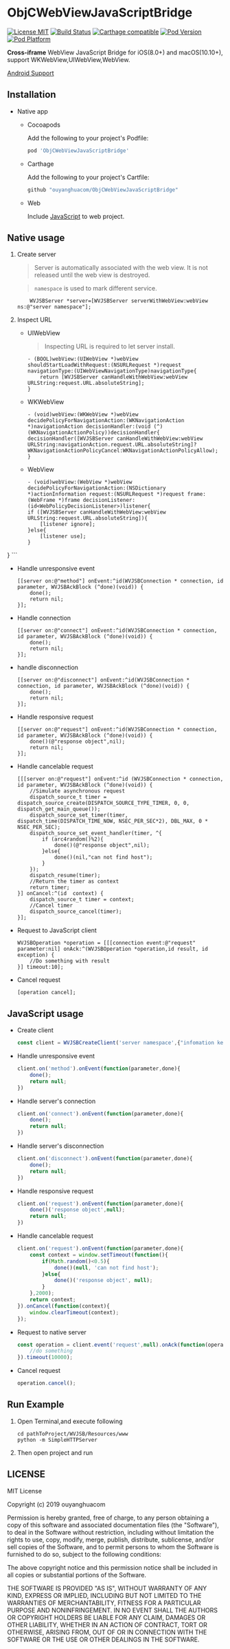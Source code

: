 # ObjCWebViewJavaScriptBridge

[![License MIT](https://img.shields.io/badge/license-MIT-green.svg?style=flat)](https://raw.githubusercontent.com/ouyanghuacom/ObjCWebViewJavaScriptBridge/master/LICENSE)
[![Build Status](https://img.shields.io/travis/ouyanghuacom/ObjCWebViewJavaScriptBridge/master.svg?style=flat)](https://travis-ci.org/ouyanghuacom/ObjCWebViewJavaScriptBridge)
[![Carthage compatible](https://img.shields.io/badge/Carthage-compatible-4BC51D.svg?style=flat)](https://github.com/ouyanghuacom/ObjCWebViewJavaScriptBridge)
[![Pod Version](https://img.shields.io/cocoapods/v/ObjCWebViewJavaScriptBridge.svg?style=flat)](http://cocoapods.org/pods/ObjCWebViewJavaScriptBridge)
[![Pod Platform](https://img.shields.io/cocoapods/p/ObjCWebViewJavaScriptBridge.svg?style=flat)](http://cocoapods.org/pods/ObjCWebViewJavaScriptBridge)

**Cross-iframe** WebView JavaScript Bridge for iOS(8.0+) and macOS(10.10+), support WKWebView,UIWebView,WebView.

[Android Support](https://github.com/ouyanghuacom/JavaWebViewJavaScriptBridge)

## Installation

* Native app
   * Cocoapods

        Add the following to your project's Podfile:
        ```ruby
        pod 'ObjCWebViewJavaScriptBridge'
        ```

   * Carthage

        Add the following to your project's Cartfile:
        ```ruby
        github "ouyanghuacom/ObjCWebViewJavaScriptBridge"
        ```
   * Web

        Include [JavaScript](https://raw.githubusercontent.com/ouyanghuacom/ObjCWebViewJavaScriptBridge/master/ObjCWebViewJavaScriptBridge/Resources/www/scripts/Client.js) to web project.

## Native usage
1. Create server

    > Server is automatically associated with the web view. It is not released until the web view is destroyed. 

    > `namespace` is used to mark different service.
    ```obj-c
        WVJSBServer *server=[WVJSBServer serverWithWebView:webView ns:@"server namespace"];
    ```

2. Inspect URL
   * UIWebView

     >  Inspecting URL is required to let server install.

        ```obj-c
        - (BOOL)webView:(UIWebView *)webView shouldStartLoadWithRequest:(NSURLRequest *)request navigationType:(UIWebViewNavigationType)navigationType{
            return [WVJSBServer canHandleWithWebView:webView URLString:request.URL.absoluteString];
        }
        ```

   * WKWebView

        ```obj-c
        - (void)webView:(WKWebView *)webView decidePolicyForNavigationAction:(WKNavigationAction *)navigationAction decisionHandler:(void (^)(WKNavigationActionPolicy))decisionHandler{
        decisionHandler([WVJSBServer canHandleWithWebView:webView URLString:navigationAction.request.URL.absoluteString]?WKNavigationActionPolicyCancel:WKNavigationActionPolicyAllow);
        }
        ```
    * WebView

       ```obj-c
       - (void)webView:(WebView *)webView decidePolicyForNavigationAction:(NSDictionary *)actionInformation request:(NSURLRequest *)request frame:(WebFrame *)frame decisionListener:(id<WebPolicyDecisionListener>)listener{
       if ([WVJSBServer canHandleWithWebView:webView URLString:request.URL.absoluteString]){
           [listener ignore];
       }else{
           [listener use];
       }
}
       ```
*  Handle unresponsive event
    
    ```obj-c
    [[server on:@"method"] onEvent:^id(WVJSBConnection * connection, id parameter, WVJSBAckBlock (^done)(void)) {
        done();
        return nil;
    }];
    ```
* Handle connection

    ```obj-c
    [[server on:@"connect"] onEvent:^id(WVJSBConnection * connection, id parameter, WVJSBAckBlock (^done)(void)) {
        done();
        return nil;
    }];
    ```

* handle disconnection

    ```obj-c
    [[server on:@"disconnect"] onEvent:^id(WVJSBConnection * connection, id parameter, WVJSBAckBlock (^done)(void)) {
        done();
        return nil;
    }];
    ```

* Handle responsive request

    ```obj-c
    [[server on:@"request"] onEvent:^id(WVJSBConnection * connection, id parameter, WVJSBAckBlock (^done)(void)) {
        done()(@"response object",nil);
        return nil;
    }];
    ```

* Handle cancelable request

    ```obj-c
    [[[server on:@"request"] onEvent:^id (WVJSBConnection * connection, id parameter, WVJSBAckBlock (^done)(void)) {
        //Simulate asynchronous request
        dispatch_source_t timer = dispatch_source_create(DISPATCH_SOURCE_TYPE_TIMER, 0, 0, dispatch_get_main_queue());
        dispatch_source_set_timer(timer, dispatch_time(DISPATCH_TIME_NOW, NSEC_PER_SEC*2), DBL_MAX, 0 * NSEC_PER_SEC);
        dispatch_source_set_event_handler(timer, ^{
            if (arc4random()%2){
                done()(@"response object",nil);
            }else{
                done()(nil,"can not find host");
            }
        });
        dispatch_resume(timer);
        //Return the timer as context 
        return timer;
    }] onCancel:^(id  context) {
        dispatch_source_t timer = context;
        //Cancel timer 
        dispatch_source_cancel(timer);
    }];
    ```

* Request to JavaScript client

    ```obj-c
    WVJSBOperation *operation = [[[connection event:@"request" parameter:nil] onAck:^(WVJSBOperation *operation,id result, id exception) {
        //Do something with result
    }] timeout:10];
    ```

* Cancel request

    ```obj-c
    [operation cancel];
    ```

## JavaScript usage

* Create client

    ```js
    const client = WVJSBCreateClient('server namespace',{"infomation key":"infomation value"});
    ```

* Handle unresponsive event

    ```js
    client.on('method').onEvent(function(parameter,done){
        done();
        return null;
    })
    ```

* Handle server's connection

    ```js
    client.on('connect').onEvent(function(parameter,done){
        done();
        return null;
    })
    ```

* Handle server's disconnection

    ```js
    client.on('disconnect').onEvent(function(parameter,done){
        done();
        return null;
    })
    ```


* Handle responsive request

    ```js
    client.on('request').onEvent(function(parameter,done){
        done()('response object',null);
        return null;
    })
    ```

* Handle cancelable request
    
    ```js
    client.on('request').onEvent(function(parameter,done){
        const context = window.setTimeout(function(){
            if(Math.random()<0.5){
                done()(null, 'can not find host');                       
            }else{
                done()('response object', null);
            }
        },2000);
        return context;
    }).onCancel(function(context){
        window.clearTimeout(context);
    });
    ```

* Request to native server

    ```js
    const operation = client.event('request',null).onAck(function(operation,result, exception){
        //do something
    }).timeout(10000);
    ```

* Cancel request

    ```js
    operation.cancel();
    ```

## Run Example

1. Open Terminal,and execute following

    ```shell
    cd pathToProject/WVJSB/Resources/www
    python -m SimpleHTTPServer
    ```

2. Then open project and run

## LICENSE

MIT License

Copyright (c) 2019 ouyanghuacom

Permission is hereby granted, free of charge, to any person obtaining a copy
of this software and associated documentation files (the "Software"), to deal
in the Software without restriction, including without limitation the rights
to use, copy, modify, merge, publish, distribute, sublicense, and/or sell
copies of the Software, and to permit persons to whom the Software is
furnished to do so, subject to the following conditions:

The above copyright notice and this permission notice shall be included in all
copies or substantial portions of the Software.

THE SOFTWARE IS PROVIDED "AS IS", WITHOUT WARRANTY OF ANY KIND, EXPRESS OR
IMPLIED, INCLUDING BUT NOT LIMITED TO THE WARRANTIES OF MERCHANTABILITY,
FITNESS FOR A PARTICULAR PURPOSE AND NONINFRINGEMENT. IN NO EVENT SHALL THE
AUTHORS OR COPYRIGHT HOLDERS BE LIABLE FOR ANY CLAIM, DAMAGES OR OTHER
LIABILITY, WHETHER IN AN ACTION OF CONTRACT, TORT OR OTHERWISE, ARISING FROM,
OUT OF OR IN CONNECTION WITH THE SOFTWARE OR THE USE OR OTHER DEALINGS IN THE
SOFTWARE.